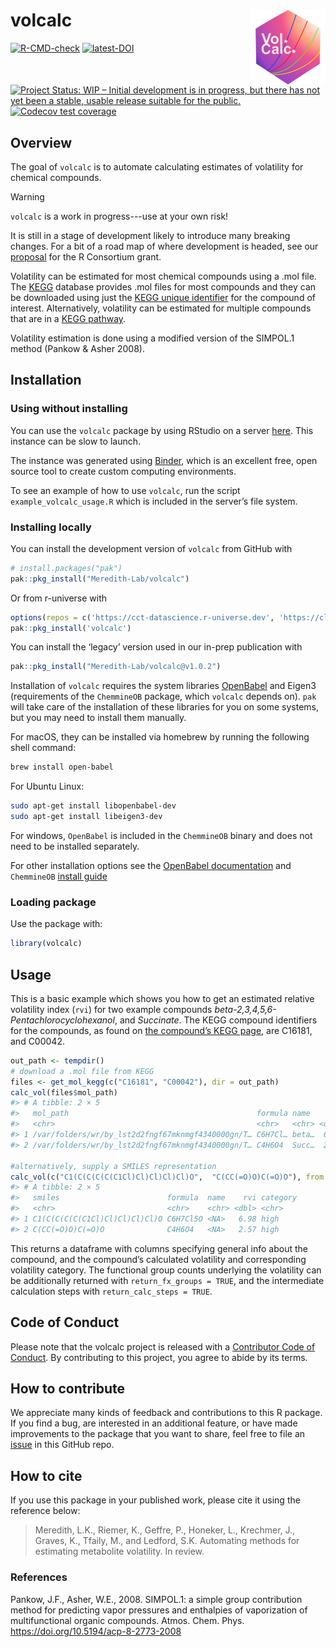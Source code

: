 
<!-- README.md is generated from README.Rmd. Please edit that file -->

# volcalc <a href="https://meredith-lab.github.io/volcalc/"><img src="man/figures/logo.PNG" alt="volcalc website" align="right" height="120"/></a>

<!-- badges: start -->

[![R-CMD-check](https://github.com/Meredith-Lab/volcalc/actions/workflows/R-CMD-check.yaml/badge.svg)](https://github.com/Meredith-Lab/volcalc/actions/workflows/R-CMD-check.yaml)
[![latest-DOI](https://zenodo.org/badge/425022983.svg)](https://zenodo.org/badge/latestdoi/425022983)
[![Project Status: WIP – Initial development is in progress, but there
has not yet been a stable, usable release suitable for the
public.](https://www.repostatus.org/badges/latest/wip.svg)](https://www.repostatus.org/#wip)
[![Codecov test
coverage](https://codecov.io/gh/Meredith-Lab/volcalc/branch/master/graph/badge.svg)](https://app.codecov.io/gh/Meredith-Lab/volcalc?branch=master)

<!-- badges: end -->

## Overview

The goal of `volcalc` is to automate calculating estimates of volatility
for chemical compounds.

> [!WARNING]
> `volcalc` is a work in progress---use at your own risk!

It is still in a stage of development likely to introduce many breaking
changes. For a bit of a road map of where development is headed, see our
[proposal](https://cct-datascience.github.io/volcalc-isc-proposal/) for
the R Consortium grant.

Volatility can be estimated for most chemical compounds using a .mol
file. The [KEGG](https://www.genome.jp/kegg/) database provides .mol
files for most compounds and they can be downloaded using just the [KEGG
unique identifier](https://www.genome.jp/kegg/compound/) for the
compound of interest. Alternatively, volatility can be estimated for
multiple compounds that are in a [KEGG
pathway](https://www.genome.jp/kegg/pathway.html).

Volatility estimation is done using a modified version of the SIMPOL.1
method (Pankow & Asher 2008).

## Installation

### Using without installing

You can use the `volcalc` package by using RStudio on a server
[here](https://mybinder.org/v2/gh/Meredith-Lab/binder_volcalc/master?urlpath=rstudio).
This instance can be slow to launch.

The instance was generated using [Binder](https://mybinder.org/), which
is an excellent free, open source tool to create custom computing
environments.

To see an example of how to use `volcalc`, run the script
`example_volcalc_usage.R` which is included in the server’s file system.

### Installing locally

You can install the development version of `volcalc` from GitHub with

``` r
# install.packages("pak")
pak::pkg_install("Meredith-Lab/volcalc")
```

Or from r-universe with

``` r
options(repos = c('https://cct-datascience.r-universe.dev', 'https://cloud.r-project.org'))
pak::pkg_install('volcalc')
```

You can install the ‘legacy’ version used in our in-prep publication
with

``` r
pak::pkg_install("Meredith-Lab/volcalc@v1.0.2")
```

Installation of `volcalc` requires the system libraries
[OpenBabel](https://openbabel.org/wiki/Main_Page) and Eigen3
(requirements of the `ChemmineOB` package, which `volcalc` depends on).
`pak` will take care of the installation of these libraries for you on
some systems, but you may need to install them manually.

For macOS, they can be installed via homebrew by running the following
shell command:

``` bash
brew install open-babel
```

For Ubuntu Linux:

``` bash
sudo apt-get install libopenbabel-dev
sudo apt-get install libeigen3-dev
```

For windows, `OpenBabel` is included in the `ChemmineOB` binary and does
not need to be installed separately.

For other installation options see the [OpenBabel
documentation](https://openbabel.org/docs/dev/Installation/install.html)
and `ChemmineOB` [install
guide](https://github.com/girke-lab/ChemmineOB/blob/master/INSTALL)

### Loading package

Use the package with:

``` r
library(volcalc)
```

## Usage

This is a basic example which shows you how to get an estimated relative
volatility index (`rvi`) for two example compounds
*beta-2,3,4,5,6-Pentachlorocyclohexanol*, and *Succinate*. The KEGG
compound identifiers for the compounds, as found on [the compound’s KEGG
page](https://www.genome.jp/dbget-bin/www_bget?C16181), are C16181, and
C00042.

``` r
out_path <- tempdir()
# download a .mol file from KEGG
files <- get_mol_kegg(c("C16181", "C00042"), dir = out_path)
calc_vol(files$mol_path)
#> # A tibble: 2 × 5
#>   mol_path                                          formula name    rvi category
#>   <chr>                                             <chr>   <chr> <dbl> <chr>   
#> 1 /var/folders/wr/by_lst2d2fngf67mknmgf4340000gn/T… C6H7Cl… beta…  6.98 high    
#> 2 /var/folders/wr/by_lst2d2fngf67mknmgf4340000gn/T… C4H6O4  Succ…  2.57 high

#alternatively, supply a SMILES representation
calc_vol(c("C1(C(C(C(C(C1Cl)Cl)Cl)Cl)Cl)O",  "C(CC(=O)O)C(=O)O"), from = "smiles")
#> # A tibble: 2 × 5
#>   smiles                        formula  name    rvi category
#>   <chr>                         <chr>    <chr> <dbl> <chr>   
#> 1 C1(C(C(C(C(C1Cl)Cl)Cl)Cl)Cl)O C6H7Cl5O <NA>   6.98 high    
#> 2 C(CC(=O)O)C(=O)O              C4H6O4   <NA>   2.57 high
```

This returns a dataframe with columns specifying general info about the
compound, and the compound’s calculated volatility and corresponding
volatility category. The functional group counts underlying the
volatility can be additionally returned with `return_fx_groups = TRUE`,
and the intermediate calculation steps with `return_calc_steps = TRUE`.

<!--
## Dataframe columns
&#10;### Basic compound information
&#10;-   pathway: KEGG pathway identifier
-   compound: KEGG compound identifier
-   formula: compound chemical formula
-   name: compound name
-   mass: compound mass
&#10;### Counted functional groups and atoms
&#10;-   carbons
-   ketones
-   aldehydes
-   hydroxyl_groups
-   carbox_acids
-   peroxide
-   hydroperoxide
-   nitrate
-   nitro
-   carbon_dbl_bonds
-   rings
-   rings_aromatic
-   hydroxyl_aromatic
-   nitrophenol
-   nitroester
-   ester
-   ether_alicyclic
-   ether_aromatic
-   amine_primary
-   amine_secondary
-   amine_tertiary
-   amine_aromatic
-   amines
-   amides
-   phosphoric_acid
-   phosphoric_ester
-   sulfate
-   sulfonate
-   thiol
-   carbothioester
-   oxygens
-   chlorines
-   nitrogens
-   sulfurs
-   phosphoruses
-   bromines
-   iodines
-   fluorines
&#10;### Volatility calculation steps
&#10;-   log_alpha: intermediate step
-   log_Sum: intermediate step
-   volatility: estimated volatility
-   category: volatility category, where values less than 0 are "none", values between 0 and 2 are "moderate", and values above 2 are "high"
&#10;### Functional group details
&#10;| Functional group   | In manual? | Count method        | Coefficient | Coef source      |
|---------------|---------------|---------------|---------------|---------------|
| Carbons            | Y          | ChemmineR atomcount | -0.438      | ?                |
| Ketones            | Y          | ChemmineR groups    | -0.935      | Pankow & Asher   |
| Aldehydes          | Y          | ChemmineR groups    | -1.35       | Pankow & Asher   |
| Hydroxyl groups    | Y          | ChemmineR groups    | -2.23       | Pankow & Asher   |
| Carboxylic acids   | Y          | ChemmineR groups    | -3.58       | Pankow & Asher   |
| Peroxide           | Y          | SMARTS              | -0.368      | Pankow & Asher   |
| Hydroperoxide      | Y          | NA                  | -2.48       | Pankow & Asher   |
| Nitrate            | Y          | SMARTS              | -2.23       | Pankow & Asher   |
| Nitro              | Y          | SMARTS              | -2.15       | Pankow & Asher   |
| Carbon double bond | Y          | ChemmineR conMA     | -0.105      | Pankow & Asher   |
| Non-aromatic rings | Y          | ChemmineR rings     | --0.0104    | Pankow & Asher   |
| Aromatic rings     | Y          | ChemmineR rings     | -0.675      | Pankow & Asher   |
| Aromatic hydroxyl  | Y          | SMARTS              | -2.14       | Pankow & Asher   |
| Nitrophenol        | Y          | NA                  | 0.0432      | Pankow & Asher   |
| Nitroester         | Y          | NA                  | -2.67       | Pankow & Asher   |
| Ester              | Y          | ChemmineR groups    | -1.20       | Pankow & Asher   |
| Ether (acyclic)    | Y          | NA                  | -0.683      | Pankow & Asher   |
| Ether (aromatic)   | Y          | NA                  | -1.03       | Pankow & Asher   |
| Amine primary      | Y          | ChemmineR groups    | -1.03       | Pankow & Asher   |
| Amine secondary    | Y          | ChemmineR groups    | -0.849      | Pankow & Asher   |
| Amine tertiary     | Y          | ChemmineR groups    | -0.608      | Pankow & Asher   |
| Amine aromatic     | Y          | ChemmineR rings     | -1.61       | Pankow & Asher   |
| Amine              | N          | SMARTS              | -2.23       | Same as nitrate  |
| Amide              | N          | SMARTS              | -2.23       | Same as nitrate  |
| Phosphoric acid    | N          | SMARTS              | -2.23       | Same as nitrate  |
| Phosphoric ester   | N          | SMARTS              | -2.23       | Same as nitrate  |
| Sulfate            | N          | SMARTS              | -2.23       | Same as nitrate  |
| Sulfonate          | N          | SMARTS              | -2.23       | Same as nitrate  |
| Thiol              | N          | SMARTS              | -2.23       | Same as hydroxyl |
| Carbothioester     | N          | SMARTS              | -1.20       | Same as ester    |
&#10;-->

## Code of Conduct

Please note that the volcalc project is released with a [Contributor
Code of
Conduct](https://contributor-covenant.org/version/2/1/CODE_OF_CONDUCT.html).
By contributing to this project, you agree to abide by its terms.

## How to contribute

We appreciate many kinds of feedback and contributions to this R
package. If you find a bug, are interested in an additional feature, or
have made improvements to the package that you want to share, feel free
to file an [issue](https://github.com/Meredith-Lab/volcalc/issues/new)
in this GitHub repo.

## How to cite

If you use this package in your published work, please cite it using the
reference below:

> Meredith, L.K., Riemer, K., Geffre, P., Honeker, L., Krechmer, J.,
> Graves, K., Tfaily, M., and Ledford, S.K. Automating methods for
> estimating metabolite volatility. In review.

### References

Pankow, J.F., Asher, W.E., 2008. SIMPOL.1: a simple group contribution
method for predicting vapor pressures and enthalpies of vaporization of
multifunctional organic compounds. Atmos. Chem. Phys.
<https://doi.org/10.5194/acp-8-2773-2008>
